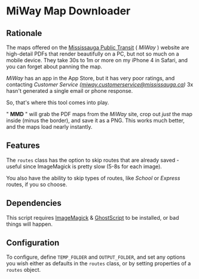 # MiWay Map Downloader

## Rationale

The maps offered on the [Mississauga Public Transit](http://www.mississauga.ca/portal/miway/routemaps) ( *MiWay* ) website are high-detail PDFs that render beautifully on a PC, but not so much on a mobile device. They take 30s to 1m or more on my iPhone 4 in Safari, and you can forget about panning the map.

*MiWay* has an app in the App Store, but it has very poor ratings, and contacting *Customer Service (miway.customerservice@mississauga.ca)* 3x hasn't generated a single email or phone response.

So, that's where this tool comes into play.

" **MMD** " will grab the PDF maps from the *MiWay* site, crop out *just* the map inside (minus the border), and save it as a PNG. This works much better, and the maps load nearly instantly.

## Features

The `routes` class has the option to skip routes that are already saved - useful since ImageMagick is pretty slow (5-8s for each image). 

You also have the ability to skip types of routes, like *School* or *Express* routes, if you so choose.

## Dependencies

This script requires [ImageMagick](http://www.imagemagick.org/script/download.php) & [GhostScript](http://www.ghostscript.com/download/gsdnld.html) to be installed, or bad things will happen.

## Configuration 

To configure, define `TEMP_FOLDER` and `OUTPUT_FOLDER`, and set any options you wish either as defaults in the `routes` class, or by setting properties of a `routes` object.